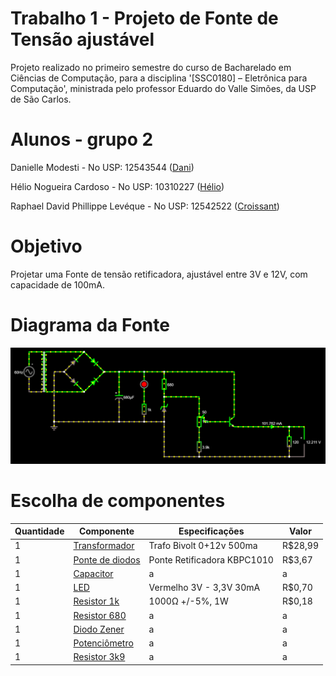 # Trabalho 1 - Projeto de Fonte de Tensão ajustável
Projeto realizado no primeiro semestre do curso de Bacharelado em Ciências de Computação, para a disciplina '[SSC0180] – Eletrônica para Computação', ministrada pelo professor Eduardo do Valle Simões, da USP de São Carlos.


# Alunos - grupo 2
Danielle Modesti - No USP: 12543544 ([Dani](https://github.com/danimodesti))

Hélio Nogueira Cardoso - No USP: 10310227 ([Hélio](https://github.com/rinderomna))

Raphael David Phillippe Levéque - No USP: 12542522 ([Croissant](https://github.com/raphaelleveque))


# Objetivo
Projetar uma Fonte de tensão retificadora, ajustável entre 3V e 12V, com capacidade de 100mA.


# Diagrama da Fonte
![Diagrama da fonte no Falstad](imagens/falstad_circuito.PNG "Diagrama da fonte no Falstad")


# Escolha de componentes

| Quantidade  | Componente  | Especificações   | Valor  |
|---|---|---|---|
| 1 | [Transformador](https://produto.mercadolivre.com.br/MLB-1314413008-transformador-012v-500ma-12v-05a-trafo-12vac-bivolt-_JM#position=1&search_layout=stack&type=item&tracking_id=44a140c7-95af-42aa-a8be-f100cbc91533) |Trafo Bivolt 0+12v 500ma|R$28,99|
| 1 | [Ponte de diodos](https://www.baudaeletronica.com.br/ponte-retificadora-kbpc1010.html) | Ponte Retificadora KBPC1010 |R$3,67| 
| 1 | [Capacitor](https://produto.mercadolivre.com.br/MLB-1321275288-kit-com-10-capacitores-eletrolitico-680uf-35v-para-projetos-_JM#position=1&search_layout=grid&type=pad&tracking_id=7cf9df7b-b42e-4aa4-8f1e-8146796ec8d1&is_advertising=true&ad_domain=VQCATCORE_LST&ad_position=1&ad_click_id=MjFjYWZiMDktMTQzMi00NTg1LThjYjMtNWQzZWIzZTQ4YmNl) |  a | a  |
| 1 | [LED](https://www.baudaeletronica.com.br/led-de-alto-brilho-10mm-vermelho.html) |Vermelho 3V - 3,3V 30mA|R$0,70|
| 1 | [Resistor 1k](https://www.baudaeletronica.com.br/resistor-1k-5-1w.html) |1000Ω +/-5%, 1W|R$0,18|
| 1 | [Resistor 680](https://www.baudaeletronica.com.br/resistor-680r-5-2w.html) | a  |  a |
| 1 | [Diodo Zener](https://www.baudaeletronica.com.br/diodo-zener-1n4743-13v-1w.html) | a  |  a |
| 1 | [Potenciômetro](https://www.baudaeletronica.com.br/potenciometro-linear-de-10k-10000.html) | a  |  a |
| 1 | [Resistor 3k9](https://www.baudaeletronica.com.br/resistor-3k9-5-2w.html) | a  |  a |
